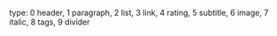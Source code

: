 type: 0 header, 1 paragraph, 2 list, 3 link, 4 rating, 5 subtitle, 6 image, 7 italic, 8 tags, 9 divider